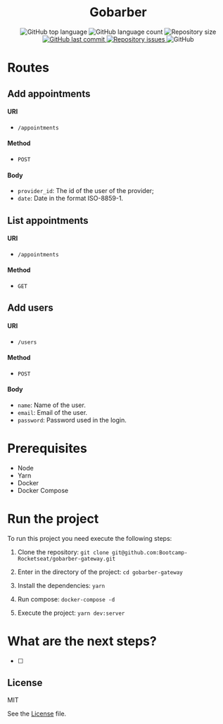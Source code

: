 <h1 align="center">
    Gobarber
</h1>

<p align="center">
  <img alt="GitHub top language" src="https://img.shields.io/github/languages/top/Bootcamp-Rocketseat/gobarber-gateway.svg">

  <img alt="GitHub language count" src="https://img.shields.io/github/languages/count/Bootcamp-Rocketseat/gobarber-gateway.svg">

  <img alt="Repository size" src="https://img.shields.io/github/repo-size/Bootcamp-Rocketseat/gobarber-gateway.svg">

  <a href="https://github.com/Bootcamp-Rocketseat/gobarber-gateway/commits/master">
    <img alt="GitHub last commit" src="https://img.shields.io/github/last-commit/Bootcamp-Rocketseat/gobarber-gateway.svg">
  </a>

  <a href="https://github.com/Bootcamp-Rocketseat/gobarber-gateway/issues">
    <img alt="Repository issues" src="https://img.shields.io/github/issues/Bootcamp-Rocketseat/gobarber-gateway.svg">
  </a>

  <img alt="GitHub" src="https://img.shields.io/github/license/Bootcamp-Rocketseat/gobarber-gateway.svg">
</p>

# Routes

## Add appointments

#### URI

- `/appointments`

#### Method

- `POST`

#### Body

- `provider_id`: The id of the user of the provider;
- `date`: Date in the format ISO-8859-1.

## List appointments

#### URI

- `/appointments`

#### Method

- `GET`

## Add users

#### URI

- `/users`

#### Method

- `POST`

#### Body

- `name`: Name of the user.
- `email`: Email of the user.
- `password`: Password used in the login.

# Prerequisites

- Node
- Yarn
- Docker
- Docker Compose

# Run the project

To run this project you need execute the following steps:

1. Clone the repository: `git clone git@github.com:Bootcamp-Rocketseat/gobarber-gateway.git`

2. Enter in the directory of the project: `cd gobarber-gateway`

3. Install the dependencies: `yarn`

4. Run compose: `docker-compose -d`

5. Execute the project: `yarn dev:server`

# What are the next steps?

- [ ]

## License

MIT

See the [License](LICENSE.md) file.
